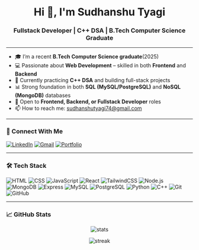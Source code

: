 <h1 align="center">Hi 👋, I'm Sudhanshu Tyagi</h1>
<h3 align="center">Fullstack Developer | C++ DSA | B.Tech Computer Science Graduate</h3>


---

- 🎓 I’m a recent **B.Tech Computer Science graduate**(2025)
- 💻 Passionate about **Web Development** – skilled in both **Frontend** and **Backend** 
- 🧠 Currently practicing **C++ DSA** and building full-stack projects
- 📊 Strong foundation in both **SQL (MySQL/PostgreSQL)** and **NoSQL (MongoDB)** databases
- 🌱 Open to **Frontend, Backend, or Fullstack Developer** roles
- 📫 How to reach me: [sudhanshutyagi74@gmail.com](mailto:sudhanshutyagi74@gmail.com)

---

### 🤝 Connect With Me

<p>
  <a href="https://linkedin.com/in/tyagisudhanshu" target="blank"><img src="https://img.shields.io/badge/LinkedIn-blue?style=flat&logo=linkedin" alt="LinkedIn" /></a>
  <a href="mailto:sudhanshutyagi74@gmail.com"><img src="https://img.shields.io/badge/Gmail-D14836?style=flat&logo=gmail&logoColor=white" alt="Gmail" /></a>
  <a href="https://tyagisudhanshu.github.io/portfolio/"><img src="https://img.shields.io/badge/Portfolio-grey?style=flat&logo=firefox-browser" alt="Portfolio" /></a>
</p>

---

### 🛠️ Tech Stack

![HTML](https://img.shields.io/badge/-HTML5-orange?style=flat&logo=html5&logoColor=white)
![CSS](https://img.shields.io/badge/-CSS3-blue?style=flat&logo=css3)
![JavaScript](https://img.shields.io/badge/-JavaScript-yellow?style=flat&logo=javascript)
![React](https://img.shields.io/badge/-React-blue?style=flat&logo=react)
![TailwindCSS](https://img.shields.io/badge/-TailwindCSS-38B2AC?style=flat&logo=tailwind-css)
![Node.js](https://img.shields.io/badge/-Node.js-green?style=flat&logo=node.js)
![MongoDB](https://img.shields.io/badge/-MongoDB-47A248?style=flat&logo=mongodb)
![Express](https://img.shields.io/badge/-Express-black?style=flat&logo=express)
![MySQL](https://img.shields.io/badge/-MySQL-blue?style=flat&logo=mysql)
![PostgreSQL](https://img.shields.io/badge/-PostgreSQL-336791?style=flat&logo=postgresql)
![Python](https://img.shields.io/badge/-Python-3776AB?style=flat&logo=python)
![C++](https://img.shields.io/badge/-C++-00599C?style=flat&logo=cplusplus)
![Git](https://img.shields.io/badge/-Git-black?style=flat&logo=git)
![GitHub](https://img.shields.io/badge/-GitHub-181717?style=flat&logo=github)

---

### 📈 GitHub Stats

<p align="center">
  <img src="https://github-readme-stats.vercel.app/api?username=sudhanshutyagi&show_icons=true&theme=radical" alt="stats" />
</p>

<p align="center">
  <img src="https://github-readme-streak-stats.herokuapp.com/?user=sudhanshutyagi&theme=radical" alt="streak" />
</p>

<!---
tyagisudhanshu/tyagisudhanshu is a ✨ special ✨ repository because its `README.md` (this file) appears on your GitHub profile.
You can click the Preview link to take a look at your changes.
--->
